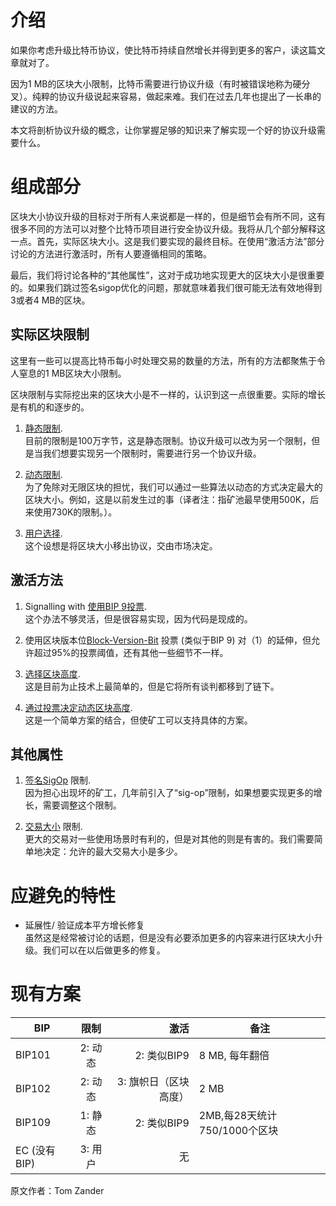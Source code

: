 # 介绍

如果你考虑升级比特币协议，使比特币持续自然增长并得到更多的客户，读这篇文章就对了。

因为1&nbsp;MB的区块大小限制，比特币需要进行协议升级（有时被错误地称为硬分叉）。纯粹的协议升级说起来容易，做起来难。我们在过去几年也提出了一长串的建议的方法。

本文将剖析协议升级的概念，让你掌握足够的知识来了解实现一个好的协议升级需要什么。

# 组成部分

区块大小协议升级的目标对于所有人来说都是一样的，但是细节会有所不同，这有很多不同的方法可以对整个比特币项目进行安全协议升级。我将从几个部分解释这一点。首先，实际区块大小。这是我们要实现的最终目标。在使用“激活方法”部分讨论的方法进行激活时，所有人要遵循相同的策略。

最后，我们将讨论各种的“其他属性”，这对于成功地实现更大的区块大小是很重要的。如果我们跳过签名sigop优化的问题，那就意味着我们很可能无法有效地得到3或者4&nbsp;MB的区块。

## 实际区块限制

这里有一些可以提高比特币每小时处理交易的数量的方法，所有的方法都聚焦于令人窒息的1&nbsp;MB区块大小限制。

区块限制与实际挖出来的区块大小是不一样的，认识到这一点很重要。实际的增长是有机的和逐步的。

1. [静态限制](StaticLimits.md).  
目前的限制是100万字节，这是静态限制。协议升级可以改为另一个限制，但是当我们想要实现另一个限制时，需要进行另一个协议升级。

2. [动态限制](DynamicLimits.md).  
为了免除对无限区块的担忧，我们可以通过一些算法以动态的方式决定最大的区块大小。例如，这是以前发生过的事（译者注：指矿池最早使用500K，后来使用730K的限制。）。

3. [用户选择](UserChosenLimits.md).  
这个设想是将区块大小移出协议，交由市场决定。


## 激活方法

1. Signalling with [使用BIP 9投票](BIP9.md).  
这个办法不够灵活，但是很容易实现，因为代码是现成的。

2. 使用区块版本位[Block-Version-Bit](BIP9-like.md) 投票 (类似于BIP 9)
对（1）的延伸，但允许超过95%的投票阈值，还有其他一些细节不一样。

3. [选择区块高度](Blockheight.md).  
这是目前为止技术上最简单的，但是它将所有谈判都移到了链下。

4. [通过投票决定动态区块高度](DynamicBlockheight.md).  
这是一个简单方案的结合，但使矿工可以支持具体的方案。


## 其他属性

1. [签名SigOp](SigOpLimits.md) 限制.  
因为担心出现坏的矿工，几年前引入了“sig-op”限制，如果想要实现更多的增长，需要调整这个限制。

2. [交易大小](TransactionSize.md) 限制.  
更大的交易对一些使用场景时有利的，但是对其他的则是有害的。我们需要简单地决定：允许的最大交易大小是多少。

# 应避免的特性

*  延展性/ 验证成本平方增长修复  
虽然这是经常被讨论的话题，但是没有必要添加更多的内容来进行区块大小升级。我们可以在以后做更多的修复。


# 现有方案

| BIP         |限制           |  激活   |备注|
| ------------|:------------:| -------:|---|
| BIP101      | 2: 动态 |2: 类似BIP9 |8 MB, 每年翻倍|
| BIP102      | 2: 动态       |3: 旗帜日（区块高度）|2 MB|
| BIP109 | 1: 静态      |2: 类似BIP9 |2MB,每28天统计750/1000个区块|
| EC (没有 BIP) | 3: 用户    |   无 |    |


原文作者：Tom Zander
